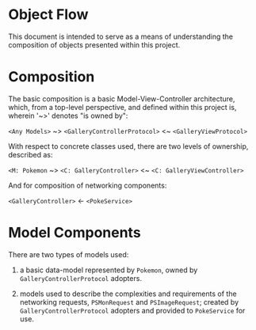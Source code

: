 #  Object Flow

This document is intended to serve as a means of understanding the composition of objects presented within this project.

# Composition

The basic composition is a basic Model-View-Controller architecture, which, from a top-level perspective, and defined within this project is, wherein '~>' denotes "is owned by":

`<Any Models>` ~>  `<GalleryControllerProtocol>` <~ `<GalleryViewProtocol>`

With respect to concrete classes used, there are two levels of ownership, described as:

`<M: Pokemon` ~> `<C: GalleryController>` <~   `<C: GalleryViewController>`

And for composition of networking components:

`<GalleryController>` <- `<PokeService>`

# Model Components

There are two types of models used:

1. a basic data-model represented by `Pokemon`, owned by `GalleryControllerProtocol` adopters.

2. models used to describe the complexities and requirements of the networking requests, `PSMonRequest` and `PSImageRequest`; created by `GalleryControllerProtocol` adopters and provided to `PokeService` for use.
